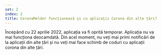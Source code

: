 ```yaml
---
set: 2
index: 2
title: CoronaMelder funcționează și cu aplicații Corona din alte țări?
---
```

Începând cu 22 aprilie 2022, aplicația va fi oprită temporar. Aplicația nu va mai funcționa deocamdată. Din acel moment, nu veți mai primi notificări de la aplicații din alte țări și nu veți mai face schimb de coduri cu aplicații corona din alte țări.
